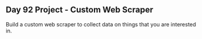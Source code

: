 ## Day 92 Project - Custom Web Scraper
Build a custom web scraper to collect data on things that you are interested in.

